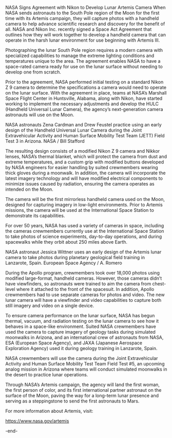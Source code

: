 NASA Signs Agreement with Nikon to Develop Lunar Artemis Camera 
 When NASA sends astronauts to the South Pole region of the Moon for the first time with its Artemis campaign, they will capture photos with a handheld camera to help advance scientific research and discovery for the benefit of all. NASA and Nikon Inc. recently signed a Space Act Agreement that outlines how they will work together to develop a handheld camera that can operate in the harsh lunar environment for use beginning with Artemis III.

Photographing the lunar South Pole region requires a modern camera with specialized capabilities to manage the extreme lighting conditions and temperatures unique to the area. The agreement enables NASA to have a space-rated camera ready for use on the lunar surface without needing to develop one from scratch.

Prior to the agreement, NASA performed initial testing on a standard Nikon Z 9 camera to determine the specifications a camera would need to operate on the lunar surface. With the agreement in place, teams at NASA’s Marshall Space Flight Center in Huntsville, Alabama, along with Nikon, have started working to implement the necessary adjustments and develop the HULC (Handheld Universal Lunar Camera), the agency’s next-generation camera astronauts will use on the Moon.

NASA astronauts Zena Cardman and Drew Feustel practice using an early design of the Handheld Universal Lunar Camera during the Joint Extravehicular Activity and Human Surface Mobility Test Team (JETT) Field Test 3 in Arizona. NASA / Bill Stafford

The resulting design consists of a modified Nikon Z 9 camera and Nikkor lenses, NASA’s thermal blanket, which will protect the camera from dust and extreme temperatures, and a custom grip with modified buttons developed by NASA engineers for easier handling by suited crewmembers wearing thick gloves during a moonwalk. In addition, the camera will incorporate the latest imagery technology and will have modified electrical components to minimize issues caused by radiation, ensuring the camera operates as intended on the Moon.

The camera will be the first mirrorless handheld camera used on the Moon, designed for capturing imagery in low-light environments. Prior to Artemis missions, the camera will be used at the International Space Station to demonstrate its capabilities.

For over 50 years, NASA has used a variety of cameras in space, including the cameras crewmembers currently use at the International Space Station to take photos of science experiments, day-to-day operations, and during spacewalks while they orbit about 250 miles above Earth.

NASA astronaut Jessica Wittner uses an early design of the Artemis lunar camera to take photos during planetary geological field training in Lanzarote, Spain. European Space Agency / A. Romero

During the Apollo program, crewmembers took over 18,000 photos using modified large-format, handheld cameras. However, those cameras didn’t have viewfinders, so astronauts were trained to aim the camera from chest-level where it attached to the front of the spacesuit. In addition, Apollo crewmembers had to use separate cameras for photos and video. The new lunar camera will have a viewfinder and video capabilities to capture both still imagery and video on a single device.

To ensure camera performance on the lunar surface, NASA has begun thermal, vacuum, and radiation testing on the lunar camera to see how it behaves in a space-like environment. Suited NASA crewmembers have used the camera to capture imagery of geology tasks during simulated moonwalks in Arizona, and an international crew of astronauts from NASA, ESA (European Space Agency), and JAXA (Japanese Aerospace Exploration Agency) used it during geology training in Lanzarote, Spain.

NASA crewmembers will use the camera during the Joint Extravehicular Activity and Human Surface Mobility Test Team Field Test #5, an upcoming analog mission in Arizona where teams will conduct simulated moonwalks in the desert to practice lunar operations.

Through NASA’s Artemis campaign, the agency will land the first woman, the first person of color, and its first international partner astronaut on the surface of the Moon, paving the way for a long-term lunar presence and serving as a steppingstone to send the first astronauts to Mars.

For more information about Artemis, visit:

https://www.nasa.gov/artemis

-end-